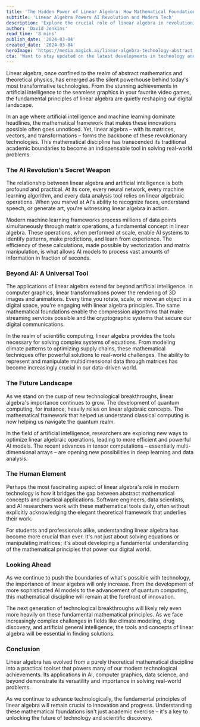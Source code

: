 ```yaml
---
title: 'The Hidden Power of Linear Algebra: How Mathematical Foundations are Revolutionizing AI and Modern Technology'
subtitle: 'Linear Algebra Powers AI Revolution and Modern Tech'
description: 'Explore the crucial role of linear algebra in revolutionizing technology, from AI to quantum computing, showcasing its profound impact on modern advancements.'
author: 'David Jenkins'
read_time: '8 mins'
publish_date: '2024-03-04'
created_date: '2024-03-04'
heroImage: 'https://media.magick.ai/linear-algebra-technology-abstract.jpg'
cta: 'Want to stay updated on the latest developments in technology and mathematics? Follow us on LinkedIn for in-depth analysis and insights into how fundamental mathematical principles are shaping our digital future.'
---
```


Linear algebra, once confined to the realm of abstract mathematics and theoretical physics, has emerged as the silent powerhouse behind today's most transformative technologies. From the stunning achievements in artificial intelligence to the seamless graphics in your favorite video games, the fundamental principles of linear algebra are quietly reshaping our digital landscape.

In an age where artificial intelligence and machine learning dominate headlines, the mathematical framework that makes these innovations possible often goes unnoticed. Yet, linear algebra – with its matrices, vectors, and transformations – forms the backbone of these revolutionary technologies. This mathematical discipline has transcended its traditional academic boundaries to become an indispensable tool in solving real-world problems.

### The AI Revolution's Secret Weapon

The relationship between linear algebra and artificial intelligence is both profound and practical. At its core, every neural network, every machine learning algorithm, and every data analysis tool relies on linear algebraic operations. When you marvel at AI's ability to recognize faces, understand speech, or generate art, you're witnessing linear algebra in action.

Modern machine learning frameworks process millions of data points simultaneously through matrix operations, a fundamental concept in linear algebra. These operations, when performed at scale, enable AI systems to identify patterns, make predictions, and learn from experience. The efficiency of these calculations, made possible by vectorization and matrix manipulation, is what allows AI models to process vast amounts of information in fraction of seconds.

### Beyond AI: A Universal Tool

The applications of linear algebra extend far beyond artificial intelligence. In computer graphics, linear transformations power the rendering of 3D images and animations. Every time you rotate, scale, or move an object in a digital space, you're engaging with linear algebra principles. The same mathematical foundations enable the compression algorithms that make streaming services possible and the cryptographic systems that secure our digital communications.

In the realm of scientific computing, linear algebra provides the tools necessary for solving complex systems of equations. From modeling climate patterns to optimizing supply chains, these mathematical techniques offer powerful solutions to real-world challenges. The ability to represent and manipulate multidimensional data through matrices has become increasingly crucial in our data-driven world.

### The Future Landscape

As we stand on the cusp of new technological breakthroughs, linear algebra's importance continues to grow. The development of quantum computing, for instance, heavily relies on linear algebraic concepts. The mathematical framework that helped us understand classical computing is now helping us navigate the quantum realm.

In the field of artificial intelligence, researchers are exploring new ways to optimize linear algebraic operations, leading to more efficient and powerful AI models. The recent advances in tensor computations – essentially multi-dimensional arrays – are opening new possibilities in deep learning and data analysis.

### The Human Element

Perhaps the most fascinating aspect of linear algebra's role in modern technology is how it bridges the gap between abstract mathematical concepts and practical applications. Software engineers, data scientists, and AI researchers work with these mathematical tools daily, often without explicitly acknowledging the elegant theoretical framework that underlies their work.

For students and professionals alike, understanding linear algebra has become more crucial than ever. It's not just about solving equations or manipulating matrices; it's about developing a fundamental understanding of the mathematical principles that power our digital world.

### Looking Ahead

As we continue to push the boundaries of what's possible with technology, the importance of linear algebra will only increase. From the development of more sophisticated AI models to the advancement of quantum computing, this mathematical discipline will remain at the forefront of innovation.

The next generation of technological breakthroughs will likely rely even more heavily on these fundamental mathematical principles. As we face increasingly complex challenges in fields like climate modeling, drug discovery, and artificial general intelligence, the tools and concepts of linear algebra will be essential in finding solutions.

### Conclusion

Linear algebra has evolved from a purely theoretical mathematical discipline into a practical toolset that powers many of our modern technological achievements. Its applications in AI, computer graphics, data science, and beyond demonstrate its versatility and importance in solving real-world problems.

As we continue to advance technologically, the fundamental principles of linear algebra will remain crucial to innovation and progress. Understanding these mathematical foundations isn't just academic exercise – it's a key to unlocking the future of technology and scientific discovery.